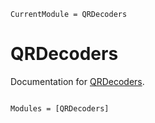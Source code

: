 ```@meta
CurrentModule = QRDecoders
```

# QRDecoders

Documentation for [QRDecoders](https://github.com/RexWzh/QRDecoders.jl).

```@index
```

```@autodocs
Modules = [QRDecoders]
```
